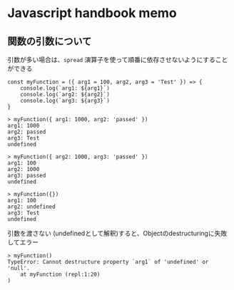 # Javascript handbook memo
## 関数の引数について

引数が多い場合は、`spread` 演算子を使って順番に依存させないようにすることができる

```
const myFunction = ({ arg1 = 100, arg2, arg3 = 'Test' }) => {
    console.log(`arg1: ${arg1}`)
    console.log(`arg2: ${arg2}`)
    console.log(`arg3: ${arg3}`)
}
```

```
> myFunction({ arg1: 1000, arg2: 'passed' })
arg1: 1000
arg2: passed
arg3: Test
undefined
```

```
> myFunction({ arg2: 1000, arg3: 'passed' })
arg1: 100
arg2: 1000
arg3: passed
undefined
```

```
> myFunction({})
arg1: 100
arg2: undefined
arg3: Test
undefined
```

引数を渡さない (undefinedとして解釈)すると、Objectのdestructuringに失敗してエラー
```
> myFunction()
TypeError: Cannot destructure property `arg1` of 'undefined' or 'null'.
    at myFunction (repl:1:20)
)
```
